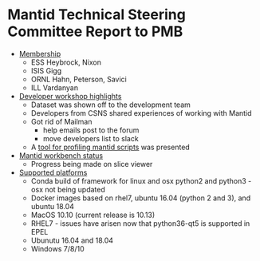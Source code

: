 Mantid Technical Steering Committee Report to PMB
=================================================

* [Membership](https://github.com/mantidproject/documents/blob/713dd9c6a927c30f7c5bb8baffcc0e01ab760249/Project-Management/TechnicalSteeringCommittee/TSC-members.md)
  * ESS Heybrock, Nixon
  * ISIS Gigg
  * ORNL Hahn, Peterson, Savici
  * ILL Vardanyan
* [Developer workshop highlights](https://www.mantidproject.org/Category:Developer_Workshop_2019)
  * Dataset was shown off to the development team
  * Developers from CSNS shared experiences of working with Mantid
  * Got rid of Mailman
    * help emails post to the forum
    * move developers list to slack
  * A [tool for profiling mantid scripts](https://github.com/mantidproject/documents/blob/master/Presentations/DevMeetings/2019-04/NeilVaytet_MantidProfiler.pdf) was presented
* [Mantid workbench status](https://github.com/mantidproject/mantid/projects/9)
  * Progress being made on slice viewer
* [Supported platforms](http://download.mantidproject.org/)
  * Conda build of framework for linux and osx python2 and python3 - osx not being updated
  * Docker images based on rhel7, ubuntu 16.04 (python 2 and 3), and ubuntu 18.04
  * MacOS 10.10 (current release is 10.13)
  * RHEL7 - issues have arisen now that python36-qt5 is supported in EPEL
  * Ubunutu 16.04 and 18.04
  * Windows 7/8/10
